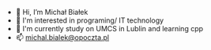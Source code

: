 - 👋 Hi, I’m Michał Białek
- 👀 I'm interested in programing/ IT technology
- 🌱 I'm currently study on UMCS in Lublin and learning cpp
- 📫 michal.bialek@opoczta.pl
